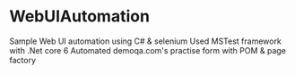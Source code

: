 # WebUIAutomation
Sample Web UI automation using C# & selenium
Used MSTest framework with .Net core 6
Automated demoqa.com's practise form with POM & page factory
